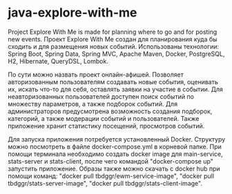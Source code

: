 # java-explore-with-me
Project Explore With Me is made for planning where to go and for posting new events.
Проект Explore With Me создан для планирования куда бы сходить и для размещения новых событий.
Использованы технологии: Spring Boot, Spring Data, Spring MVC, Apache Maven, Docker, PostgreSQL, H2, Hibernate, QueryDSL, Lombok.

По сути можно назвать проект онлайн-афишей.
Позволяет авторизованным пользователям создавать новые события, оценивать их, искать что-то для себя, оставлять заявки на участие в событии.
Для неавторизованных пользователей доступен поиск событий по множеству параметров, а также подборок событий.
Для администраторов предусмотрена возможность создания подборок, категорий, а также модерации событий и пользователей.
Также приложение хранит статистику посещений, просмотров событий.

Для запуска приложения потребуется установленный Docker.
Структуру можно посмотреть в файле docker-compose.yml в корневой папке.
При помощи терминала необходимо создать docker image для main-service, stats-server и stats-client, после чего командой "docker-compose up" запустить приложение.
Образы также можно скачать с docker hub при помощи команд: "docker pull tbdggr/ewm-service-image", "docker pull tbdggr/stats-server-image", "docker pull tbdggr/stats-client-image".
